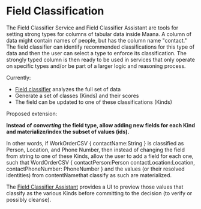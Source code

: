 # Field Classification

The Field Classifier Service and Field Classifier Assistant are tools for setting strong types for columns of tabular data inside Maana. A column of data might contain names of people, but has the column name "contact." The field classifier can identify recommended classifications for this type of data and then the user can select a type to enforce its classification. The strongly typed column is then ready to be used in services that only operate on specific types and/or be part of a larger logic and reasoning process.

Currently:

* [Field classifier](https://maana-ue.gitbook.io/product/~/drafts/-LZph7cZfruBt7FBiKE8/primary/cookbook/q-tutorials/field-classifier) analyzes the full set of data
* Generate a set of classes \(Kinds\) and their scores
* The field can be updated to one of these classifications \(Kinds\)

Proposed extension:

**Instead of** _**converting**_ **the field type, allow adding new fields for each Kind and materialize/index the subset of values \(ids\).**

In other words, if WorkOrderCSV { contactName:String }  is classified as Person, Location, and Phone Number, then instead of changing the field from string to one of these Kinds, allow the user to add a field for each one, such that WordOrderCSV { contactPerson:Person contactLocation:Location, contactPhoneNumber: PhoneNumber } and the values \(or their resolved identities\) from contentNamethat classify as such are materialized.

The [Field Classifier Assistant]() provides a UI to preview those values that classify as the various Kinds before committing to the decision \(to verify or possibly cleanse\).  


